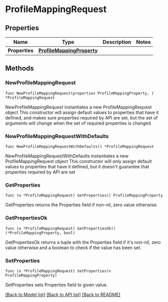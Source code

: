 # ProfileMappingRequest

## Properties

Name | Type | Description | Notes
------------ | ------------- | ------------- | -------------
**Properties** | [**ProfileMappingProperty**](ProfileMappingProperty.md) |  | 

## Methods

### NewProfileMappingRequest

`func NewProfileMappingRequest(properties ProfileMappingProperty, ) *ProfileMappingRequest`

NewProfileMappingRequest instantiates a new ProfileMappingRequest object
This constructor will assign default values to properties that have it defined,
and makes sure properties required by API are set, but the set of arguments
will change when the set of required properties is changed

### NewProfileMappingRequestWithDefaults

`func NewProfileMappingRequestWithDefaults() *ProfileMappingRequest`

NewProfileMappingRequestWithDefaults instantiates a new ProfileMappingRequest object
This constructor will only assign default values to properties that have it defined,
but it doesn't guarantee that properties required by API are set

### GetProperties

`func (o *ProfileMappingRequest) GetProperties() ProfileMappingProperty`

GetProperties returns the Properties field if non-nil, zero value otherwise.

### GetPropertiesOk

`func (o *ProfileMappingRequest) GetPropertiesOk() (*ProfileMappingProperty, bool)`

GetPropertiesOk returns a tuple with the Properties field if it's non-nil, zero value otherwise
and a boolean to check if the value has been set.

### SetProperties

`func (o *ProfileMappingRequest) SetProperties(v ProfileMappingProperty)`

SetProperties sets Properties field to given value.



[[Back to Model list]](../README.md#documentation-for-models) [[Back to API list]](../README.md#documentation-for-api-endpoints) [[Back to README]](../README.md)


